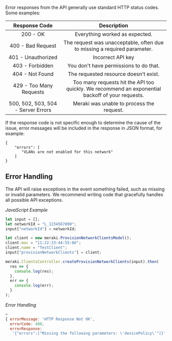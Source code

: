 Error responses from the API generally use standard HTTP status codes. Some examples:

**Response Code**|**Description**
 :-------------: |:-------------:
200 - OK| 	Everything worked as expected.
400 - Bad Request| 	The request was unacceptable, often due to missing a required parameter.
401 - Unauthorized| Incorrect API key
403 - Forbidden| You don't have permissions to do that.
404 - Not Found|	The requested resource doesn't exist.
429 - Too Many Requests|	Too many requests hit the API too quickly. We recommend an exponential backoff of your requests.
500, 502, 503, 504 - Server Errors|	Meraki was unable to process the request.


If the response code is not specific enough to determine the cause of the issue, error messages will be included in the response in JSON format, for example:

```
{
    "errors": [
       "VLANs are not enabled for this network"
    ]
}
```

## Error Handling

The API will raise exceptions in the event something failed, such as missing or invalid parameters. 
We recommend writing code that gracefully handles all possible API exceptions.

*JavaScript Example*

```js
let input = [];
let networkId = "L_1234567890";
input["networkId"] = networkId;

let client = new meraki.ProvisionNetworkClientsModel();
client.mac = "11:22:33:44:55:66";
client.name = "TestClient";
input["provisionNetworkClients"] = client;

meraki.ClientsController.createProvisionNetworkClients(input).then(
  res => {
    console.log(res);
  },
  err => {
    console.log(err);
  }
);
```

*Error Handling*
```js
>
{ errorMessage: 'HTTP Response Not OK',
  errorCode: 400,
  errorResponse:
   '{"errors":["Missing the following parameters: \'devicePolicy\'"]}' }

```